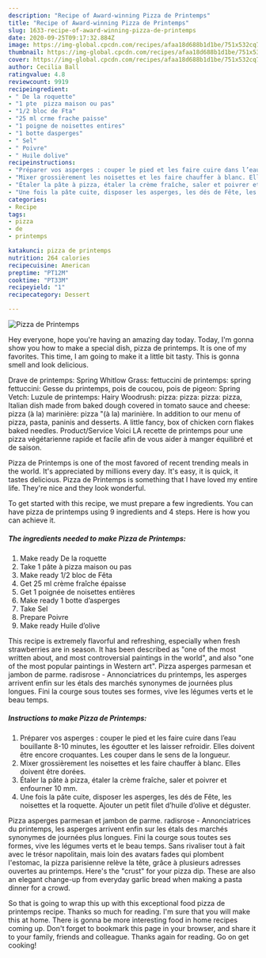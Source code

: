 ```yaml
---
description: "Recipe of Award-winning Pizza de Printemps"
title: "Recipe of Award-winning Pizza de Printemps"
slug: 1633-recipe-of-award-winning-pizza-de-printemps
date: 2020-09-25T09:17:32.884Z
image: https://img-global.cpcdn.com/recipes/afaa18d688b1d1be/751x532cq70/pizza-de-printemps-photo-principale-de-la-recette.jpg
thumbnail: https://img-global.cpcdn.com/recipes/afaa18d688b1d1be/751x532cq70/pizza-de-printemps-photo-principale-de-la-recette.jpg
cover: https://img-global.cpcdn.com/recipes/afaa18d688b1d1be/751x532cq70/pizza-de-printemps-photo-principale-de-la-recette.jpg
author: Cecilia Ball
ratingvalue: 4.8
reviewcount: 9919
recipeingredient:
- " De la roquette"
- "1 pte  pizza maison ou pas"
- "1/2 bloc de Fta"
- "25 ml crme frache paisse"
- "1 poigne de noisettes entires"
- "1 botte dasperges"
- " Sel"
- " Poivre"
- " Huile dolive"
recipeinstructions:
- "Préparer vos asperges : couper le pied et les faire cuire dans l’eau bouillante 8-10 minutes, les égoutter et les laisser refroidir. Elles doivent être encore croquantes. Les couper dans le sens de la longueur."
- "Mixer grossièrement les noisettes et les faire chauffer à blanc. Elles doivent être dorées."
- "Étaler la pâte à pizza, étaler la crème fraîche, saler et poivrer et enfourner 10 mm."
- "Une fois la pâte cuite, disposer les asperges, les dés de Fête, les noisettes et la roquette. Ajouter un petit filet d’huile d’olive et déguster."
categories:
- Recipe
tags:
- pizza
- de
- printemps

katakunci: pizza de printemps 
nutrition: 264 calories
recipecuisine: American
preptime: "PT12M"
cooktime: "PT33M"
recipeyield: "1"
recipecategory: Dessert

---
```



![Pizza de Printemps](https://img-global.cpcdn.com/recipes/afaa18d688b1d1be/751x532cq70/pizza-de-printemps-photo-principale-de-la-recette.jpg)

Hey everyone, hope you're having an amazing day today. Today, I'm gonna show you how to make a special dish, pizza de printemps. It is one of my favorites. This time, I am going to make it a little bit tasty. This is gonna smell and look delicious.

Drave de printemps: Spring Whitlow Grass: fettuccini de printemps: spring fettuccini: Gesse du printemps, pois de coucou, pois de pigeon: Spring Vetch: Luzule de printemps: Hairy Woodrush: pizza: pizza: pizza: pizza, Italian dish made from baked dough covered in tomato sauce and cheese: pizza (à la) marinière: pizza &#34;(à la) marinière. In addition to our menu of pizza, pasta, paninis and desserts. A little fancy, box of chicken corn flakes baked needles. Product/Service Voici LA recette de printemps pour une pizza végétarienne rapide et facile afin de vous aider à manger équilibré et de saison.

Pizza de Printemps is one of the most favored of recent trending meals in the world. It's appreciated by millions every day. It's easy, it is quick, it tastes delicious. Pizza de Printemps is something that I have loved my entire life. They're nice and they look wonderful.


To get started with this recipe, we must prepare a few ingredients. You can have pizza de printemps using 9 ingredients and 4 steps. Here is how you can achieve it.

<!--inarticleads1-->

##### The ingredients needed to make Pizza de Printemps:

1. Make ready  De la roquette
1. Take 1 pâte à pizza maison ou pas
1. Make ready 1/2 bloc de Fêta
1. Get 25 ml crème fraîche épaisse
1. Get 1 poignée de noisettes entières
1. Make ready 1 botte d’asperges
1. Take  Sel
1. Prepare  Poivre
1. Make ready  Huile d’olive


This recipe is extremely flavorful and refreshing, especially when fresh strawberries are in season. It has been described as &#34;one of the most written about, and most controversial paintings in the world&#34;, and also &#34;one of the most popular paintings in Western art&#34;. Pizza asperges parmesan et jambon de parme. radisrose - Annonciatrices du printemps, les asperges arrivent enfin sur les étals des marchés synonymes de journées plus longues. Fini la courge sous toutes ses formes, vive les légumes verts et le beau temps. 

<!--inarticleads2-->

##### Instructions to make Pizza de Printemps:

1. Préparer vos asperges : couper le pied et les faire cuire dans l’eau bouillante 8-10 minutes, les égoutter et les laisser refroidir. Elles doivent être encore croquantes. Les couper dans le sens de la longueur.
1. Mixer grossièrement les noisettes et les faire chauffer à blanc. Elles doivent être dorées.
1. Étaler la pâte à pizza, étaler la crème fraîche, saler et poivrer et enfourner 10 mm.
1. Une fois la pâte cuite, disposer les asperges, les dés de Fête, les noisettes et la roquette. Ajouter un petit filet d’huile d’olive et déguster.


Pizza asperges parmesan et jambon de parme. radisrose - Annonciatrices du printemps, les asperges arrivent enfin sur les étals des marchés synonymes de journées plus longues. Fini la courge sous toutes ses formes, vive les légumes verts et le beau temps. Sans rivaliser tout à fait avec le trésor napolitain, mais loin des avatars fades qui plombent l&#39;estomac, la pizza parisienne relève la tête, grâce à plusieurs adresses ouvertes au printemps. Here&#39;s the &#34;crust&#34; for your pizza dip. These are also an elegant change-up from everyday garlic bread when making a pasta dinner for a crowd. 

So that is going to wrap this up with this exceptional food pizza de printemps recipe. Thanks so much for reading. I'm sure that you will make this at home. There is gonna be more interesting food in home recipes coming up. Don't forget to bookmark this page in your browser, and share it to your family, friends and colleague. Thanks again for reading. Go on get cooking!
